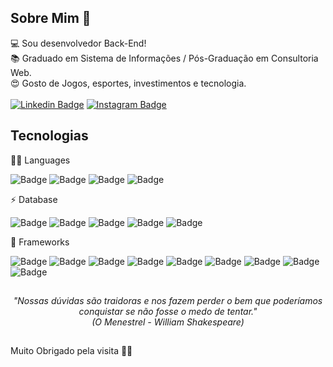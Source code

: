 ## Sobre Mim 👋 

:computer: Sou desenvolvedor Back-End! <br>
:books: Graduado em Sistema de Informações / Pós-Graduação em Consultoria Web.<br>
:heart_eyes: Gosto de Jogos, esportes, investimentos e tecnologia.<br>
<br>
[![Linkedin Badge](https://img.shields.io/badge/-LinkedIn-blue?style=flat-square&logo=Linkedin&logoColor=white&link=https://www.linkedin.com/in/ueversonpedroso/)](https://www.linkedin.com/in/ueversonpedroso/)
[![Instagram Badge](https://img.shields.io/badge/Instagram-E4405F?style=flat-square&logo=instagram&logoColor=white&link=https://www.instagram.com/udanjo/)](https://www.instagram.com/udanjo/)

## Tecnologias

👩‍💻 Languages  

![Badge](https://img.shields.io/badge/C%23-239120?style=for-the-badge&logo=c-sharp&logoColor=white)
![Badge](https://img.shields.io/badge/HTML5-E34F26?style=for-the-badge&logo=html5&logoColor=white)
![Badge](https://img.shields.io/badge/JavaScript-F7DF1E?style=for-the-badge&logo=javascript&logoColor=black)
![Badge](https://img.shields.io/badge/CSS3-1572B6?style=for-the-badge&logo=css3&logoColor=white)

⚡ Database

![Badge](https://img.shields.io/badge/Oracle-F80000?style=for-the-badge&logo=oracle&logoColor=black)
![Badge](https://img.shields.io/badge/PostgreSQL-316192?style=for-the-badge&logo=postgresql&logoColor=white)
![Badge](https://img.shields.io/badge/Microsoft%20SQL%20Sever-CC2927?style=for-the-badge&logo=microsoft%20sql%20server&logoColor=white)
![Badge](https://img.shields.io/badge/MySQL-00000F?style=for-the-badge&logo=mysql&logoColor=white)
![Badge](https://img.shields.io/badge/MongoDB-4EA94B?style=for-the-badge&logo=mongodb&logoColor=white)

🚀 Frameworks

![Badge](https://img.shields.io/badge/.NET-5C2D91?style=for-the-badge&logo=dot-net&logoColor=white)
![Badge](https://img.shields.io/badge/Docker-2CA5E0?style=for-the-badge&logo=docker&logoColor=white)
![Badge](https://img.shields.io/badge/Vue.js-35495E?style=for-the-badge&logo=vuedotjs&logoColor=4FC08D)
![Badge](https://img.shields.io/badge/Angular-DD0031?style=for-the-badge&logo=angular&logoColor=white)
![Badge](https://img.shields.io/badge/Git-F05032?style=for-the-badge&logo=git&logoColor=white)
![Badge](https://img.shields.io/badge/Postman-FF6C37?style=for-the-badge&logo=Postman&logoColor=white)
![Badge](https://img.shields.io/badge/Node.js-43853D?style=for-the-badge&logo=node-dot-js&logoColor=white)
![Badge](https://img.shields.io/badge/rabbitmq-%23FF6600.svg?&style=for-the-badge&logo=rabbitmq&logoColor=white)
![Badge](https://img.shields.io/badge/Apache_Kafka-231F20?style=for-the-badge&logo=apache-kafka&logoColor=white)

##
<p align="center"><i>"Nossas dúvidas são traidoras e nos fazem perder o bem que poderíamos conquistar se não fosse o medo de tentar." <br>
(O Menestrel - William Shakespeare)
  </i></p>

##
Muito Obrigado pela visita 👊👊

<!--
**udanjo/udanjo** is a ✨ _special_ ✨ repository because its `README.md` (this file) appears on your GitHub profile.

Here are some ideas to get you started:

- 🔭 I’m currently working on ...
- 🌱 I’m currently learning ...
- 👯 I’m looking to collaborate on ...
- 🤔 I’m looking for help with ...
- 💬 Ask me about ...
- 📫 How to reach me: ...
- 😄 Pronouns: ...
- ⚡ Fun fact: ...
-->
